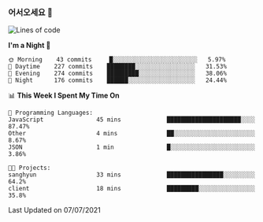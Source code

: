 ### 어서오세요 👋

<!--START_SECTION:waka-->
![Lines of code](https://img.shields.io/badge/From%20Hello%20World%20I%27ve%20Written-375386%20lines%20of%20code-blue)

**I'm a Night 🦉** 

```text
🌞 Morning    43 commits     █░░░░░░░░░░░░░░░░░░░░░░░░   5.97% 
🌆 Daytime    227 commits    ████████░░░░░░░░░░░░░░░░░   31.53% 
🌃 Evening    274 commits    █████████░░░░░░░░░░░░░░░░   38.06% 
🌙 Night      176 commits    ██████░░░░░░░░░░░░░░░░░░░   24.44%

```


📊 **This Week I Spent My Time On** 

```text
💬 Programming Languages: 
JavaScript               45 mins             █████████████████████░░░░   87.47% 
Other                    4 mins              ██░░░░░░░░░░░░░░░░░░░░░░░   8.67% 
JSON                     1 min               █░░░░░░░░░░░░░░░░░░░░░░░░   3.86%

🐱‍💻 Projects: 
sanghyun                 33 mins             ████████████████░░░░░░░░░   64.2% 
client                   18 mins             █████████░░░░░░░░░░░░░░░░   35.8%

```


 Last Updated on 07/07/2021
<!--END_SECTION:waka-->
